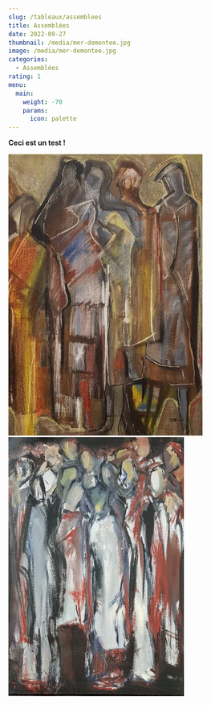 ```yaml
---
slug: /tableaux/assemblees
title: Assemblées
date: 2022-09-27
thumbnail: /media/mer-demontee.jpg
image: /media/mer-demontee.jpg
categories:
  - Assemblées
rating: 1
menu:
  main:
    weight: -70
    params:
      icon: palette
---
```

**Ceci est un test !**

![attribuer un nom](assemblee-1.jpg) ![](assemblee-2.jpg)